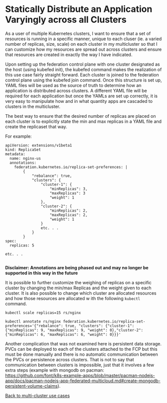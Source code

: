 # Statically Distribute an Application Varyingly across all Clusters
 
As a user of multiple Kubernetes clusters, I want to ensure that a set of resources is running in a specific manner, unique to each cluser (ie. a varied number of replicas, size, scale) on each cluster in my multicluster so that I can customize how my resources are spread out across clusters and ensure that resources are created in exactly the way I have indicated.
 
Upon setting up the federation control plane with one cluster designated as the host (using kubefed init), the kubefed command makes the realization of this use case fairly straight forward. Each cluster is joined to the federation control plane using the kubefed join command. Once this structure is set up, YAML files will be used as the source of truth to determine how an application is distributed across clusters. A different YAML file will be required for each application but once the YAMLs are set up correctly, it is very easy to manipulate how and in what quantity apps are cascaded to clusters in the multicluster. 

The best way to ensure that the desired number of replicas are placed on each cluster is to explicitly state the min and max replicas in a YAML file and create the replicaset that way.  

For example:

```
apiVersion: extensions/v1beta1
kind: ReplicaSet
metadata:
  name: nginx-us
  annotations:
    federation.kubernetes.io/replica-set-preferences: |
        {
            "rebalance": true,
            "clusters": {
                "cluster-1": {
                    "minReplicas": 3,
                    "maxReplicas": 3
                    "weight": 1
                },
                "cluster-2": {
                    "minReplicas": 2,
                    "maxReplicas": 2,
                    "weight": 1
                }
                etc. . .
            }
        }
spec:
  replicas: 5

etc. . .


```
**Disclaimer: Annotations are being phased out and may no longer be supported in this way in the future**

It is possible to further customize the weighing of replicas on a specific cluster by changing the min/max Replicas and the weight given to each cluster. It is also possible
to change which cluster are allocated resources and how those resources are allocated w
ith the following `kubectl` command.


```
kubectl scale replicas=15 rs/nginx 

kubectl annotate rs/nginx federation.kubernetes.io/replica-set-preferences='{"rebalance": true, "clusters": {"cluster-1": {"minReplicas": 9, "maxReplicas": 9, "weight": 0},"cluster-2": {"minReplicas": 6, "maxReplicas": 6, "weight": 0}}}'
```

Another complication that was not examined here is persistent data storage. PVCs can be deployed to each of the clusters attached to the FCP but this must be done manually and there is no automatic communication between the PVCs or persistence across clusters. That is not to say that communication between clusters is impossible, just that it involves a few extra steps (example with mongodb on pacman: https://github.com/font/k8s-example-apps/blob/master/pacman-nodejs-app/docs/pacman-nodejs-app-federated-multicloud.md#create-mongodb-persistent-volume-claims).

[Back to multi-cluster use cases](../README.md#multi-cluster-use-cases-1)

